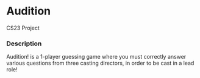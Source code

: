 # Audition
CS23 Project

### Description
Audition! is a 1-player guessing game where you must correctly answer various questions from three casting directors, in order to be cast in a lead role!
